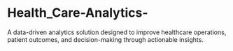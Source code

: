 # Health_Care-Analytics-
A data-driven analytics solution designed to improve healthcare operations, patient outcomes, and decision-making through actionable insights.
